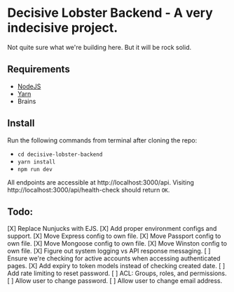 # Decisive Lobster Backend - A very indecisive project.

Not quite sure what we're building here. But it will be rock solid.

## Requirements

- [NodeJS](https://nodejs.org/en/)
- [Yarn](https://yarnpkg.com/en/)
- Brains

## Install

Run the following commands from terminal after cloning the repo:

- `cd decisive-lobster-backend`
- `yarn install`
- `npm run dev`

All endpoints are accessible at http://localhost:3000/api. Visiting http://localhost:3000/api/health-check should return `OK`.

## Todo:

[X] Replace Nunjucks with EJS.
[X] Add proper environment configs and support.
[X] Move Express config to own file.
[X] Move Passport config to own file.
[X] Move Mongoose config to own file.
[X] Move Winston config to own file.
[X] Figure out system logging vs API response messaging.
[ ] Ensure we're checking for active accounts when accessing authenticated pages.
[X] Add expiry to token models instead of checking created date.
[ ] Add rate limiting to reset password.
[ ] ACL: Groups, roles, and permissions.
[ ] Allow user to change password.
[ ] Allow user to change email address.
